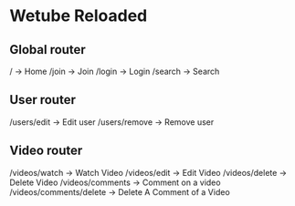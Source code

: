 # Wetube Reloaded

## Global router
/ -> Home
/join -> Join
/login -> Login
/search -> Search

## User router
/users/edit -> Edit user
/users/remove -> Remove user

## Video router
/videos/watch -> Watch Video
/videos/edit -> Edit Video
/videos/delete -> Delete Video
/videos/comments -> Comment on a video
/videos/comments/delete -> Delete A Comment of a Video
